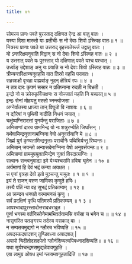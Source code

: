 ```yaml
---
title: ४१

---
```

सोमस्य प्राणः पवते पुरस्ताद् दक्षिणत ऐन्द्र आ वातु वातः ।  
यस्या दिशा मारुतो याः प्रतीचीः स नो देवाः शिवो ऽस्त्विह वातः॥ १ ॥  
मित्रस्य प्राणाः पवते या उत्तराद् बृहस्पतेरूर्ज उद्वातु वातः ।  
यो ऽन्तरिक्षमनुवाति विद्वान् स नो देवाः शिवो ऽस्त्विह वातः ॥ २ ॥  
य उत्तरात् पवते यः पुरस्ताद् यो दक्षिणात् पवते यश्च पश्चात् ।  
उर्ध्वाङ् उद्देशाङ् अनु यः प्रवाति स नो देवाः शिवो ऽस्त्विह वातः ॥ ३ ॥  
त्रीण्यन्तरिक्षाण्यनुवहसि वात तिस्रो वहसि परावतः ।  
सहस्राक्षौ वृत्रहा पाह्यर्वाङ् नुदन् क्षेत्रियं रपः ॥ ४ ॥  
न तत्र दारः कृपणं ससार न प्रतिघ्नाना रुदती न बिभ्रती ।  
इन्द्रो नो य क्रोरुकृर्विचक्षणः स नोज्जातं महति नि यच्छात्॥ ५ ॥  
इन्द्रः सेनां मोहयतु मरुतो घ्नन्त्वोजसा ।  
अग्नेर्वातस्य ध्राज्या तान् विषूचो वि नाशयः ॥ ६ ॥  
न द्यौरेषां न पृथिवी नादीति निधनं जयात् ।  
चक्षूंष्यग्निरादत्तां पुनर्यन्तु पराजिताः ॥ ७ ॥  
अमित्राणां दारय ग्राममिन्द्र यो नः शत्रुरभ्येति जिघाँसन् ।  
यथैषामिन्द्रनुत्तानामग्निना वेषो अनुवर्त्तयानि मे ॥ ८ ॥  
जिह्मं युगं कृण्वतामिन्द्रनुत्ताः पराचीनैः पथिभिर्यन्तु रिष्यन्तः।  
अमित्रान् जयन्तो अन्वासदेमाग्निना वेषो अनुवर्त्तयन्तः॥ ९ ॥  
अमित्राणां ग्राममुपयुक्तमिन्द्रेण नुक्तं विरदात्यग्निः ।  
सत्वानः सन्त्वनुमाद्या इमे येभ्यश्चरामि हविषा घृतेन ॥ १० ॥  
अर्यमाणां हि देवं भद्रं कन्या अयक्षत ।  
स एनां वृत्रहा देवो इतो मुञ्चन्तु मामुतः ॥ १ ॥ १ ॥  
इयं ते राजन् वरुण जामिका कृणुते हविः।  
तस्यै पतिं न्या वह सुभद्रं प्रतिकाम्यम् ॥ १२ ॥  
आ क्रन्दय धनपते वरमामनसं कृणु ।  
सर्वं प्रदक्षिणं कृधि पतिमस्यै प्रतिकाम्यम् ॥ १ ३ ॥  
आपश्चादापुरस्तादोत्तरादधरादुत ।  
पूर्णा भगस्य वर्तनिस्तेनेमामभिवर्तयामसि वर्चसा च भगेन च ॥ ॥ १४ ॥  
नासृगस्ति पतङ्गस्य तर्दस्य मसकाद् वाः ।  
न सम्पतत्रमुद्यगो न ग्लौरत्र भविष्यति ॥ १५ ॥  
अपदस्कदपादशन् तुण्डिवध्ना अपादशत् |  
अपापो चिदीतोदशदपेतो ग्लौर्नशिष्यत्यपिवध्नादशिष्यति॥ ॥ १६ ॥  
यथा सूर्यश्चन्द्रमसमुद्यन्नेवावगूहति ।  
एवा त्वमुग्र ओषध इमां ग्लावमवगूहतादिति ॥ १७ ॥  
